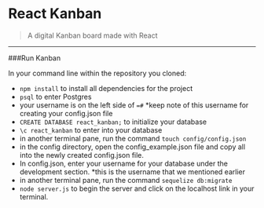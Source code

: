 # React Kanban
> A digital Kanban board made with React

---

###Run Kanban

In your command line within the repository you cloned:
- `npm install` to install all dependencies for the project
- `psql` to enter Postgres
- your username is on the left side of `=#` *keep note of this username for creating your config.json file
- `CREATE DATABASE react_kanban;` to initialize your database
- `\c react_kanban` to enter into your database
- in another terminal pane, run the command `touch config/config.json`
- in the config directory, open the config_example.json file and copy all into the newly created config.json file.
- In config.json, enter your username for your database under the development section. *this is the username that we mentioned earlier
- in another terminal pane, run the command `sequelize db:migrate`
- `node server.js` to begin the server and click on the localhost link in your terminal.